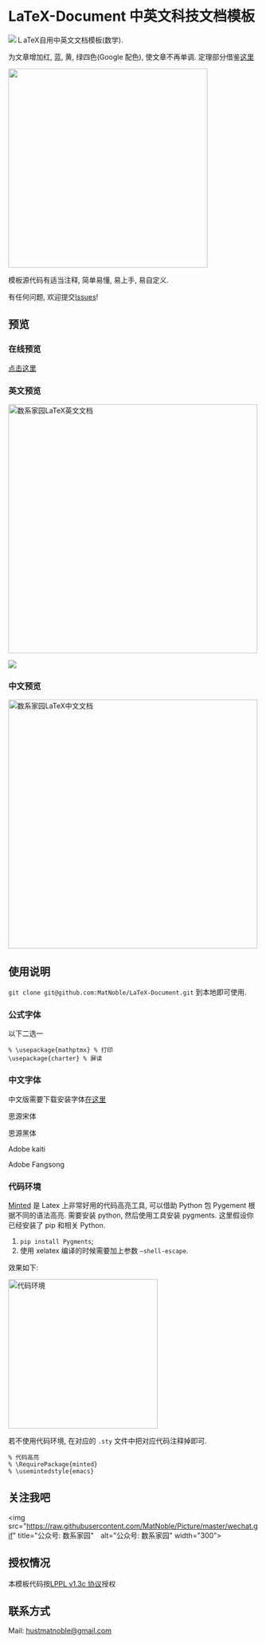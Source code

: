 # LaTeX-Document 中英文科技文档模板

<img src="https://latex.codecogs.com/svg.latex?\LaTeX" title="LaTeX" alt="ＬaTeX" />自用中英文文档模板(数学).

为文章增加红, 蓝, 黄, 绿四色(Google 配色), 使文章不再单调. 定理部分借鉴[这里](https://github.com/kalxd/morelull)

<img src="https://imgkr.cn-bj.ufileos.com/c4bef68f-6157-4981-b1d7-629e991ee838.png" width="400">

模板源代码有适当注释, 简单易懂, 易上手, 易自定义.

有任何问题, 欢迎提交[Issues](https://github.com/MatNoble/LaTeX-Document/issues)!

## 预览

### 在线预览
[点击这里](https://cn.overleaf.com/read/qcpjwfmmtnvr)

### 英文预览

<img src="https://raw.githack.com/MatNoble/LaTeX-Document/master/Images/Document-EN.svg" title="英文首页预览" alt="数系家园LaTeX英文文档" width="500">

![](https://raw.githack.com/MatNoble/LaTeX-Document/master/Images/Document-EN.svg)

### 中文预览

<img src="https://raw.githubusercontent.com/MatNoble/LaTeX-Document/master/Images/Document-CN.svg" title="中文首页预览" alt="数系家园LaTeX中文文档" width="500">

## 使用说明

`git clone git@github.com:MatNoble/LaTeX-Document.git` 到本地即可使用.

### 公式字体
以下二选一
```
% \usepackage{mathptmx} % 打印
\usepackage{charter} % 屏读
```

### 中文字体
中文版需要下载安装字体[在这里](https://github.com/MatNoble/Fonts)

思源宋体

思源黑体

Adobe kaiti

Adobe Fangsong

### 代码环境
[Minted](https://www.overleaf.com/learn/latex/Code_Highlighting_with_minted) 是 Latex 上非常好用的代码高亮工具, 可以借助 Python 包 Pygement 根据不同的语法高亮.
需要安装 python, 然后使用工具安装 pygments. 这里假设你已经安装了 pip 和相关 Python.

1. `pip install Pygments`;
2. 使用 xelatex 编译的时候需要加上参数 `–shell-escape`.

效果如下:

<img src="https://imgkr.cn-bj.ufileos.com/653a65d0-2cce-4909-8498-aa2301f9843f.png" title="代码环境" width="300">

若不使用代码环境, 在对应的 `.sty` 文件中把对应代码注释掉即可.

```
% 代码高亮
% \RequirePackage{minted}
% \usemintedstyle{emacs}
```

## 关注我吧

<img src="https://raw.githubusercontent.com/MatNoble/Picture/master/wechat.gif" title="公众号: 数系家园"　alt="公众号: 数系家园" width="300">

## 授权情况
本模板代码按[LPPL v1.3c 协议](https://github.com/MatNoble/LaTeX-Document/blob/master/LICENSE)授权

## 联系方式
Mail: [hustmatnoble@gmail.com](mailto:hustmatnoble@gmail.com)
